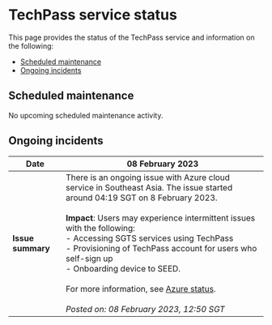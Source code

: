 # TechPass service status
This page provides the status of the TechPass service and information on the following:
- [Scheduled maintenance](#scheduled-maintenance)
- [Ongoing incidents](#ongoing-incidents)
<!--- [Previous incidents](#previous-incidents)-->

## Scheduled maintenance

No upcoming scheduled maintenance activity.

## Ongoing incidents

| Date | 08 February 2023 |
| ------ | ------- |
| **Issue summary** | There is an ongoing issue with Azure cloud service in Southeast Asia. The issue started around 04:19 SGT on 8 February 2023.<br><br>**Impact**: Users may experience intermittent issues with the following:<br>- Accessing SGTS services using TechPass<br>- Provisioning of TechPass account for users who self-sign up<br>- Onboarding device to SEED. <br><br>For more information, see [Azure status](https://status.azure.com/en-gb/status).<br><br>*Posted on: 08 February 2023, 12:50 SGT* |


<!--## Previous incidents
-->
